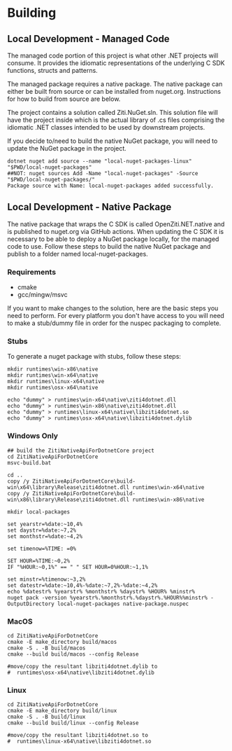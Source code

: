 # Building

## Local Development - Managed Code

The managed code portion of this project is what other .NET projects will consume.
It provides the idiomatic representations of the underlying C SDK functions, structs
and patterns.

The managed package requires a native package. The native package can either be built
from source or can be installed from nuget.org. Instructions for how to build from source
are below.

The project contains a solution called Ziti.NuGet.sln. This solution file will have the
project inside which is the actual library of .cs files comprising the idiomatic .NET 
classes intended to be used by downstream projects. 

If you decide to/need to build the native NuGet package, you will need to update the NuGet
package in the project.

```
dotnet nuget add source --name "local-nuget-packages-linux" "$PWD/local-nuget-packages"
##NOT: nuget sources Add -Name "local-nuget-packages" -Source "$PWD/local-nuget-packages/"
Package source with Name: local-nuget-packages added successfully.
```

## Local Development - Native Package

The native package that wraps the C SDK is called OpenZiti.NET.native and is published
to nuget.org via GitHub actions. When updating the C SDK it is necessary to be able
to deploy a NuGet package locally, for the managed code to use. Follow these steps to
build the native NuGet package and publish to a folder named local-nuget-packages.

### Requirements
* cmake
* gcc/mingw/msvc

If you want to make changes to the solution, here are the basic steps you 
need to perform. For every platform you don't have access to you will need
to make a stub/dummy file in order for the nuspec packaging to complete.

### Stubs

To generate a nuget package with stubs, follow these steps:
```
mkdir runtimes\win-x86\native
mkdir runtimes\win-x64\native
mkdir runtimes\linux-x64\native
mkdir runtimes\osx-x64\native

echo "dummy" > runtimes\win-x64\native\ziti4dotnet.dll
echo "dummy" > runtimes\win-x86\native\ziti4dotnet.dll
echo "dummy" > runtimes\linux-x64\native\libziti4dotnet.so
echo "dummy" > runtimes\osx-x64\native\libziti4dotnet.dylib
```

### Windows Only
```
## build the ZitiNativeApiForDotnetCore project
cd ZitiNativeApiForDotnetCore
msvc-build.bat

cd ..
copy /y ZitiNativeApiForDotnetCore\build-win\x64\library\Release\ziti4dotnet.dll runtimes\win-x64\native
copy /y ZitiNativeApiForDotnetCore\build-win\x86\library\Release\ziti4dotnet.dll runtimes\win-x86\native

mkdir local-packages

set yearstr=%date:~10,4%
set daystr=%date:~7,2%
set monthstr=%date:~4,2%

set timenow=%TIME: =0%

SET HOUR=%TIME:~0,2%
IF "%HOUR:~0,1%" == " " SET HOUR=0%HOUR:~1,1%

set minstr=%timenow:~3,2%
set datestr=%date:~10,4%-%date:~7,2%-%date:~4,2%
echo %datestr% %yearstr% %monthstr% %daystr% %HOUR% %minstr%
nuget pack -version %yearstr%.%monthstr%.%daystr%.%HOUR%%minstr% -OutputDirectory local-nuget-packages native-package.nuspec
```

### MacOS
```
cd ZitiNativeApiForDotnetCore
cmake -E make_directory build/macos
cmake -S . -B build/macos
cmake --build build/macos --config Release

#move/copy the resultant libziti4dotnet.dylib to 
#  runtimes\osx-x64\native\libziti4dotnet.dylib
```

### Linux
```
cd ZitiNativeApiForDotnetCore
cmake -E make_directory build/linux
cmake -S . -B build/linux
cmake --build build/linux --config Release

#move/copy the resultant libziti4dotnet.so to
#  runtimes\linux-x64\native\libziti4dotnet.so
```